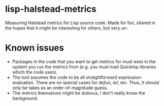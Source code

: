 # lisp-halstead-metrics
Measuring Halstead metrics for Lisp source code. Made for fun, shared in the hopes that it might be interesting for others, but very un-

# Known issues
* Packages in the code that you want to get metrics for must exist in the system you run the metrics from (e.g. you must load Quicklisp libraries which the code uses).
* The tool assumes the code to be all straightforward expression-evaluation. There are no special cases for *defun*, *let*, etc. Thus, it should only be takes as an order-of-magnitude guess.
* The metrics themselves might be dubious, I don't really know the background.
